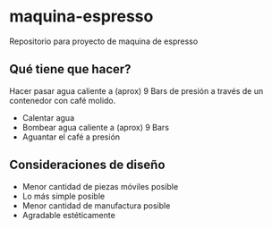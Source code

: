 # maquina-espresso
Repositorio para proyecto de maquina de espresso

## Qué tiene que hacer?
Hacer pasar agua caliente a (aprox) 9 Bars de presión a través de un contenedor con café molido.
- Calentar agua
- Bombear agua caliente a (aprox) 9 Bars
- Aguantar el café a presión

## Consideraciones de diseño
- Menor cantidad de piezas móviles posible
- Lo más simple posible
- Menor cantidad de manufactura posible
- Agradable estéticamente

